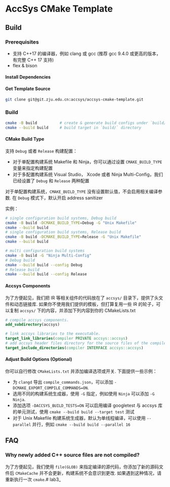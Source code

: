 # AccSys CMake Template

## Build

### Prerequisites

- 支持 C++17 的编译器，例如 clang 或 gcc (推荐 gcc 9.4.0 或更高的版本，有完整 C++ 17 支持)
- flex & bison

#### Install Dependencies

#### Get Template Source

```bash
git clone git@git.zju.edu.cn:accsys/accsys-cmake-template.git
```


### Build

```bash
cmake -B build          # create & generate build configs under `build/` directory
cmake --build build     # build target in `build/` directory
```

#### CMake Build Type

支持 `Debug` 或者 `Release` 构建配置：

- 对于单配置构建系统 Makefile 和 Ninja，你可以通过设置 `CMAKE_BUILD_TYPE` 变量来指定构建配置
- 对于多配置构建系统 Visual Studio， Xcode 或者 Ninja Multi-Config，我们已经设置了 `Debug` 和 `Release` 两种配置

对于单配置构建系统，`CMAKE_BUILD_TYPE` 没有设置默认值，不会启用相关编译参数.
在 `Debug` 模式下，默认开启 address sanitizer

实例：

```bash
# single configuration build systems, Debug build
cmake -B build -DCMAKE_BUILD_TYPE=Debug -G "Unix Makefile"
cmake --build build
# single configuration build systems, Release build
cmake -B build -DCMAKE_BUILD_TYPE=Release -G "Unix Makefile"
cmake --build build

# multi configuration build systems
cmake -B build -G "Ninja Multi-Config"
# Debug build
cmake --build build --config Debug
# Release build
cmake --build build --config Release
```

#### Accsys Components

为了方便起见，我们把 IR 等相关组件的代码放在了 `accsys/` 目录下，提供了头文件和动态链接库.
如果你不使用我们提供的模板，但打算复用一些 IR 的轮子，可以复制 `accsys/` 下的内容，并添加下列内容到你的 CMakeLists.txt

```cmake
# compile accsys components.
add_subdirectory(accsys)

# link accsys libraries to the executable.
target_link_libraries(compiler PRIVATE accsys::accsys)
# add accsys header files directory for the source files of the compiler.
target_include_directories(compiler INTERFACE accsys::accsys)
```

#### Adjust Build Options (Optional)

你可以自行修改 `CMakeLists.txt` 并添加编译选项或开关.
下面提供一些示例：

- 为 `clangd` 导出 `compile_commands.json`，可以添加 `-DCMAKE_EXPORT_COMPILE_COMMANDS=ON`.
- 选用不同的构建系统生成器，使用 `-G` 指定，例如使用 `Ninja` 可以添加 `-G Ninja`.
- 添加选项 `-DACCSYS_BUILD_TESTS=ON` 可以启用编译 googletest 与 accsys 库的单元测试，使用 `cmake --build build --target test` 测试
- 对于 Unix Makefile 构建系统生成器，默认为单线程编译，可以使用 `--parallel` 并行，例如 `cmake --build build --parallel 16`

## FAQ

### Why newly added C++ source files are not compiled?

为了方便起见，我们使用 `file(GLOB)` 来指定编译的源代码，你添加了新的源码文件后 `CMakeCache` 并不会更新，构建系统不会意识到更改.
如果遇到这种情况，请重新执行一次 `cmake`.#   l a b 3 _  
 